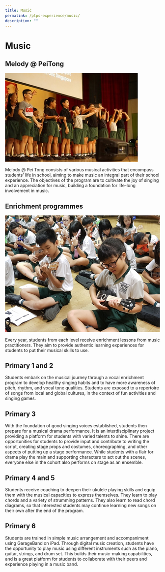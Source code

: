 ```yaml
---
title: Music
permalink: /ptps-experience/music/
description: ""
---
```

# Music

## Melody @ PeiTong

![](/images/PTPS%20Experience/Music/music%201.png)

Melody @ Pei Tong consists of various musical activities that encompass students’ life in school, aiming to make music an integral part of their school experience. The objectives of the program are to cultivate the joy of singing and an appreciation for music, building a foundation for life-long involvement in music.

## Enrichment programmes

![](/images/PTPS%20Experience/Music/music%202.png)

Every year, students from each level receive enrichment lessons from music practitioners. They aim to provide authentic learning experiences for students to put their musical skills to use.

## Primary 1 and 2


Students embark on the musical journey through a vocal enrichment program to develop healthy singing habits and to have more awareness of pitch, rhythm, and vocal tone qualities. Students are exposed to a repertoire of songs from local and global cultures, in the context of fun activities and singing games.

## Primary 3


With the foundation of good singing voices established, students then prepare for a musical drama performance. It is an interdisciplinary project providing a platform for students with varied talents to shine. There are opportunities for students to provide input and contribute to writing the script, creating stage props and costumes, choreographing, and other aspects of putting up a stage performance. While students with a flair for drama play the main and supporting characters to act out the scenes, everyone else in the cohort also performs on stage as an ensemble.

## Primary 4 and 5


Students receive coaching to deepen their ukulele playing skills and equip them with the musical capacities to express themselves. They learn to play chords and a variety of strumming patterns. They also learn to read chord diagrams, so that interested students may continue learning new songs on their own after the end of the program.

## Primary 6


Students are trained in simple music arrangement and accompaniment using GarageBand on iPad. Through digital music creation, students have the opportunity to play music using different instruments such as the piano, guitar, strings, and drum set. This builds their music-making capabilities, and is a great platform for students to collaborate with their peers and experience playing in a music band.

